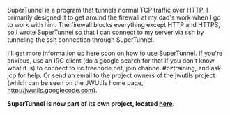 SuperTunnel is a program that tunnels normal TCP traffic over HTTP. I primarily designed it to get around the firewall at my dad's work when I go to work with him. The firewall blocks everything except HTTP and HTTPS, so I wrote SuperTunnel so that I can connect to my server via ssh by tunneling the ssh connection through SuperTunnel.

I'll get more information up here soon on how to use SuperTunnel. If you're anxious, use an IRC client (do a google search for that if you don't know what it is) to connect to irc.freenode.net, join channel #bztraining, and ask jcp for help. Or send an email to the project owners of the jwutils project (which can be seen on the JWUtils home page, http://jwutils.googlecode.com).

**SuperTunnel is now part of its own project, located [here](http://supertunnel.googlecode.com).**